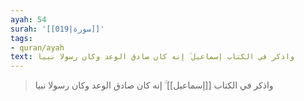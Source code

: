 ```yaml
---
ayah: 54
surah: '[[019|سورة]]'
tags:
- quran/ayah
text: واذكر في الكتاب إسماعيل ۚ إنه كان صادق الوعد وكان رسولا نبيا
---
```

> واذكر في الكتاب [[إسماعيل]] ۚ إنه كان صادق الوعد وكان رسولا نبيا
